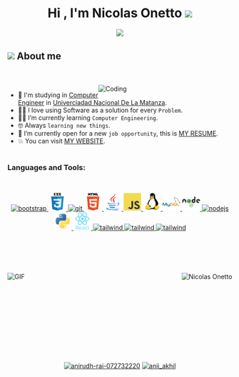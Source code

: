 <h1 align="center">Hi , I'm Nicolas Onetto <img src="https://media.giphy.com/media/hvRJCLFzcasrR4ia7z/giphy.gif" width="35"></h1>

<p align="center">
  <a href="https://github.com/DenverCoder1/readme-typing-svg"><img src="https://readme-typing-svg.herokuapp.com?font=Time+New+Roman&color=%23C8BE25&size=25&center=true&vCenter=true&width=600&height=100&lines=Computer+Engineer+@nico.onetto;Computer+technician+🫠;Developer+(Full+Stack)+💻;Collaborative+work+🤝;Technological+solutions+through+code+🧑‍🎓"></a>
</p>

## <picture><img src = "https://github.com/7oSkaaa/7oSkaaa/blob/main/Images/about_me.gif?raw=true" width = 50px></picture> About me

<br><br>
<img align="right" alt="Coding" width="300" src="https://i.pinimg.com/originals/81/17/8b/81178b47a8598f0c81c4799f2cdd4057.gif">
- :school: I'm studying in [Computer Engineer](https://es.wikipedia.org/wiki/Ingenier%C3%ADa_inform%C3%A1tica) in [Univerciadad Nacional De La Matanza](https://www.google.com/maps?sca_esv=3a618e889b997b30&rlz=1C1ONGR_enAR1108AR1108&output=search&q=unlam&source=lnms&fbs=ABzOT_AjnpBcUO2nUtxcjKyMcJi8febdiOIddMLRhpGVZosJ-FRF1JyEWF4o-cq8nCkh-cBeiIggBdaNGe74QAyzwmqChihGH3u1p9uW85yifKjo_iyuLsONASJ7eJUCa9qzGIncFEdbQuFUc0oLvspo6dEM1JNobXm-t2WJS7_kwJDRSkT5CJnGTt5vxSybit1Z8NIgp5hpecLytJKqnCURMPAsyGsmYg&entry=mc&ved=1t:200715&ictx=111).
- :technologist: I love using Software as a solution for every `Problem`.
- :student: I’m currently learning `Computer Engineering`.
- :nerd_face: Always `learning new things`.
- :thinking: I’m currently open for a new `job opportunity`, this is [MY RESUME](www.linkedin.com/in/nicolas-onetto-888798275).
- :boom: You can visit [MY WEBSITE](#).
<br><br>

<h3 align="left">Languages and Tools:</h3>
<br>
<p align="center"> <a href="https://getbootstrap.com" target="_blank" rel="noreferrer"> <img src="https://cdn.jsdelivr.net/gh/devicons/devicon@latest/icons/bootstrap/bootstrap-original.svg" alt="bootstrap" width="40" height="40"/> </a>  </a> <a href="https://www.w3schools.com/css/" target="_blank" rel="noreferrer"> <img src="https://raw.githubusercontent.com/devicons/devicon/master/icons/css3/css3-original-wordmark.svg" alt="css3" width="40" height="40"/> </a> <a href="https://git-scm.com/" target="_blank" rel="noreferrer"> <img src="https://www.vectorlogo.zone/logos/git-scm/git-scm-icon.svg" alt="git" width="40" height="40"/> </a> <a href="https://www.w3.org/html/" target="_blank" rel="noreferrer"> <img src="https://raw.githubusercontent.com/devicons/devicon/master/icons/html5/html5-original-wordmark.svg" alt="html5" width="40" height="40"/> </a> <a href="https://www.java.com" target="_blank" rel="noreferrer"> <img src="https://raw.githubusercontent.com/devicons/devicon/master/icons/java/java-original.svg" alt="java" width="40" height="40"/> </a> <a href="https://developer.mozilla.org/en-US/docs/Web/JavaScript" target="_blank" rel="noreferrer"> <img src="https://raw.githubusercontent.com/devicons/devicon/master/icons/javascript/javascript-original.svg" alt="javascript" width="40" height="40"/> </a> <a href="https://www.linux.org/" target="_blank" rel="noreferrer"> <img src="https://raw.githubusercontent.com/devicons/devicon/master/icons/linux/linux-original.svg" alt="linux" width="40" height="40"/> </a> <a href="https://www.mysql.com/" target="_blank" rel="noreferrer"> <img src="https://raw.githubusercontent.com/devicons/devicon/master/icons/mysql/mysql-original-wordmark.svg" alt="mysql" width="40" height="40"/> </a> <a href="https://nodejs.org" target="_blank" rel="noreferrer"> <img src="https://raw.githubusercontent.com/devicons/devicon/master/icons/nodejs/nodejs-original-wordmark.svg" alt="nodejs" width="40" height="40"/><a href="https://expressjs.com/es/" target="_blank" rel="noreferrer"> <img src="https://cdn.jsdelivr.net/gh/devicons/devicon@latest/icons/express/express-original.svg" alt="nodejs" width="40" height="40"/> </a> <a href="https://www.python.org" target="_blank" rel="noreferrer"> <img src="https://raw.githubusercontent.com/devicons/devicon/master/icons/python/python-original.svg" alt="python" width="40" height="40"/> </a> <a href="https://reactjs.org/" target="_blank" rel="noreferrer"> <img src="https://raw.githubusercontent.com/devicons/devicon/master/icons/react/react-original-wordmark.svg" alt="react" width="40" height="40"/> </a> <a href="https://tailwindcss.com/" target="_blank" rel="noreferrer"> <img src="https://www.vectorlogo.zone/logos/tailwindcss/tailwindcss-icon.svg" alt="tailwind" width="40" height="40"/> </a>
<a href="https://vite.dev/" target="_blank" rel="noreferrer"> <img src="https://cdn.jsdelivr.net/gh/devicons/devicon@latest/icons/vitejs/vitejs-original.svg" alt="tailwind" width="40" height="40"/> </a>
</a><a href="https://graphql.org/" target="_blank" rel="noreferrer"> <img src="https://cdn.jsdelivr.net/gh/devicons/devicon@latest/icons/graphql/graphql-plain.svg" alt="tailwind" width="40" height="40"/> </a></p><br>

<br><br>
<div align="center">
<img align="left" alt="GIF" src="https://media.giphy.com/media/836HiJc7pgzy8iNXCn/giphy.gif" widht="30"/>    
<p>&nbsp;<img align="right" src="https://github-readme-stats.vercel.app/api?username=Nicolas-Onetto&show_icons=true&theme=dark&locale=en" alt="Nicolas Onetto" /></p>
<br><br><br>
</div>
<br><br><br><br><br><br>

<p align="center">
<a href="www.linkedin.com/in/nicolas-onetto-888798275" target="blank"><img align="center" src="https://raw.githubusercontent.com/rahuldkjain/github-profile-readme-generator/master/src/images/icons/Social/linked-in-alt.svg" alt="anirudh-rai-072732220" height="30" width="40" /></a>
<a href="https://www.instagram.com/nico.onettoo/" target="blank"><img align="center" src="https://raw.githubusercontent.com/rahuldkjain/github-profile-readme-generator/master/src/images/icons/Social/instagram.svg" alt="anii_akhil" height="30" width="40" /></a>
</p>
